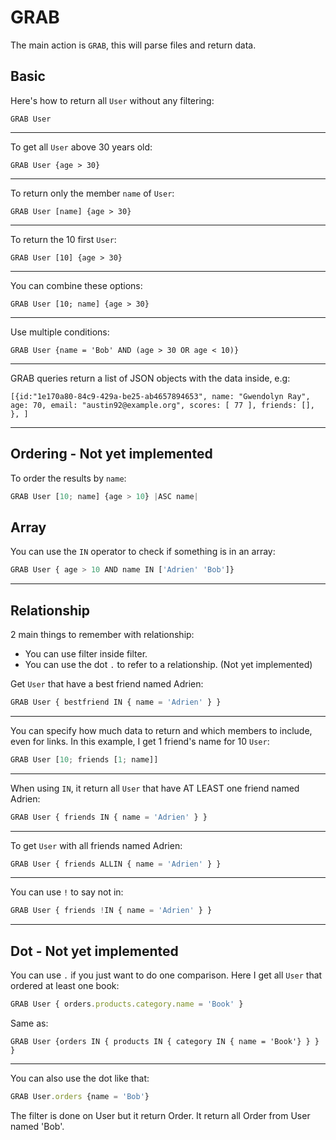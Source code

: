 # GRAB

The main action is `GRAB`, this will parse files and return data.  

## Basic

Here's how to return all `User` without any filtering:
```
GRAB User
```

---

To get all `User` above 30 years old:
```
GRAB User {age > 30}
```

---

To return only the member `name` of `User`:
```
GRAB User [name] {age > 30}
```

---

To return the 10 first `User`:
```
GRAB User [10] {age > 30}
```

---

You can combine these options:
```
GRAB User [10; name] {age > 30}
```

---

Use multiple conditions:
```
GRAB User {name = 'Bob' AND (age > 30 OR age < 10)}
```

---

GRAB queries return a list of JSON objects with the data inside, e.g:
```
[{id:"1e170a80-84c9-429a-be25-ab4657894653", name: "Gwendolyn Ray", age: 70, email: "austin92@example.org", scores: [ 77 ], friends: [], }, ]
```

---

## Ordering - Not yet implemented

To order the results by `name`:
```js
GRAB User [10; name] {age > 10} |ASC name|
```

## Array
You can use the `IN` operator to check if something is in an array:
```js
GRAB User { age > 10 AND name IN ['Adrien' 'Bob']}
```

---

## Relationship

2 main things to remember with relationship:

* You can use filter inside filter.
* You can use the dot `.` to refer to a relationship. (Not yet implemented)

Get `User` that have a best friend named Adrien:
```js
GRAB User { bestfriend IN { name = 'Adrien' } }
```
---

You can specify how much data to return and which members to include, even for links. In this example, I get 1 friend's name for 10 `User`:
```js
GRAB User [10; friends [1; name]]
```

---

When using `IN`, it return all `User` that have AT LEAST one friend named Adrien:
```js
GRAB User { friends IN { name = 'Adrien' } }
```
---

To get `User` with all friends named Adrien:
```js
GRAB User { friends ALLIN { name = 'Adrien' } }
```
---

You can use `!` to say not in:
```js
GRAB User { friends !IN { name = 'Adrien' } }
```
---

## Dot - Not yet implemented

You can use `.` if you just want to do one comparison. Here I get all `User` that ordered at least one book:
```js
GRAB User { orders.products.category.name = 'Book' }
```

Same as:
```
GRAB User {orders IN { products IN { category IN { name = 'Book'} } } }
```

---

You can also use the dot like that:

```js
GRAB User.orders {name = 'Bob'}
```

The filter is done on User but it return Order.
It return all Order from User named 'Bob'.
